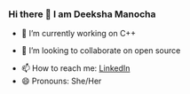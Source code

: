 ### Hi there 👋 I am Deeksha Manocha

<!-- 

Here are some ideas to get you started: -->

- 🔭 I’m currently working on C++
<!-- - 🌱 I’m currently learning ... -->
- 👯 I’m looking to collaborate on open source
<!-- - 🤔 I’m looking for help with ...
- 💬 Ask me about ... -->
- 📫 How to reach me:  <a href="https://www.linkedin.com/in/deeksha-manocha-8752581b5/">LinkedIn</a>  
- 😄 Pronouns: She/Her
<!-- - ⚡ Fun fact: ... -->

